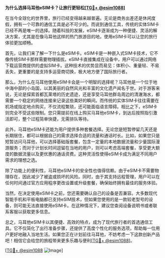 **为什么选择马耳他eSIM卡？让旅行更轻松[[TG💪+ @esim1088](https://t.me/s/esim1088)]**

在当今全球化的世界里，旅行已经变得越来越普遍。无论是商务出差还是休闲度假，拥有一个可靠的通信工具是必不可少的。而说到通信工具，传统的实体SIM卡已经不再是唯一的选择。随着科技的发展，eSIM卡逐渐成为一种便捷、灵活的解决方案，尤其是在像马耳他这样的热门旅游目的地，使用eSIM卡可以让您的旅行体验更加顺畅。

首先，让我们来了解一下什么是eSIM卡。eSIM卡是一种嵌入式SIM卡技术，它不像传统SIM卡那样需要物理插拔。eSIM卡直接集成在设备中，用户可以通过网络下载运营商提供的虚拟SIM卡。这种技术的优势显而易见：体积小、重量轻、不易丢失，更重要的是支持多运营商切换，极大地方便了国际旅行者。

那么，为什么在马耳他使用eSIM卡会是一个明智的选择呢？马耳他是一个位于地中海中部的小岛国，以其美丽的自然风光和丰富的文化遗产闻名于世。对于游客来说，无论是探索首都瓦莱塔的历史遗迹，还是享受马耳他群岛周边的清澈海水，都需要一个稳定的网络连接来记录这些美好的瞬间。而传统的实体SIM卡往往需要在机场或指定地点购买，不仅流程繁琐，还可能面临语言障碍。相比之下，eSIM卡则完全不受这些限制。您只需提前在线上购买马耳他eSIM卡，到达后按照指引激活即可，整个过程简单快捷，无需排队等待。

此外，马耳他eSIM卡还能为用户提供多种套餐选择。无论您是短暂停留几天还是长期居住，都可以根据自己的需求选择合适的流量和通话时长。比如，如果您只是短暂访问马耳他，可以选择基础版套餐，包含一定量的本地数据流量和少量国际漫游服务；而对于计划长时间逗留在当地的用户，则可以考虑高端套餐，享受更大额度的数据流量以及更优惠的通话资费。这种灵活性使得eSIM卡成为满足不同用户需求的理想之选。

除了功能上的便利性，马耳他eSIM卡的安全性也值得信赖。由于eSIM卡不需要物理存在，因此减少了被盗或损坏的风险。同时，由于其支持远程管理，用户可以在任何时间通过官方应用程序更改设置或升级套餐，确保始终拥有最佳的服务体验。

当然，在决定使用eSIM卡之前，您还需要确认自己的设备是否兼容。大多数现代智能手机和平板电脑都已支持eSIM技术，但如果您使用的是一款较老型号的设备，则可能无法直接使用eSIM卡。在这种情况下，建议您查阅设备说明书或者联系客服以获取更多信息。

总之，马耳他eSIM卡以其便捷、高效的特点，成为了现代旅行者的首选通信工具。它不仅简化了出行准备步骤，还提供了高度个性化的服务选项，帮助每一位用户更好地融入当地生活。如果您正在计划前往马耳他，不妨考虑一下这款创新产品吧！相信它会给您的旅程带来更多乐趣与便利[[TG💪+ @esim1088](https://t.me/s/esim1088)]。

[[TG💪+ @esim1088](https://t.me/s/esim1088) ![Image](https://i.postimg.cc/4NQfJmqS/Snipaste-2025-05-13-00-14-12.png)]